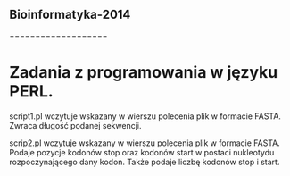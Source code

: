 ## Bioinformatyka-2014
===================

# Zadania z programowania w języku PERL.

script1.pl wczytuje wskazany w wierszu polecenia plik w formacie FASTA. Zwraca długość podanej sekwencji.

scrip2.pl wczytuje wskazany w wierszu polecenia plik w formacie FASTA. Podaje pozycje kodonów stop oraz kodonów start w postaci nukleotydu rozpoczynającego dany kodon. Także podaje liczbę kodonów stop i start.
